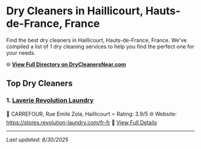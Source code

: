 # Dry Cleaners in Haillicourt, Hauts-de-France, France

Find the best dry cleaners in Haillicourt, Hauts-de-France, France. We've compiled a list of 1 dry cleaning services to help you find the perfect one for your needs.

🌐 **[View Full Directory on DryCleanersNear.com](https://drycleanersnear.com/city/France/Hauts-de-France/Haillicourt)**

## Top Dry Cleaners

### 1. [Laverie Revolution Laundry](https://drycleanersnear.com/dryCleaner/68ae67fdc95ff2c6096b1bcf/laverie-revolution-laundry)
📍 CARREFOUR, Rue Emile Zola, Haillicourt
⭐ Rating: 3.9/5
🌐 Website: https://stores.revolution-laundry.com/fr-fr
🔗 [View Full Details](https://drycleanersnear.com/dryCleaner/68ae67fdc95ff2c6096b1bcf/laverie-revolution-laundry)


---

*Last updated: 8/30/2025*
